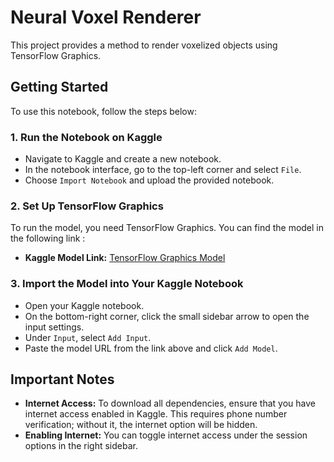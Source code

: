 # Neural Voxel Renderer

This project provides a method to render voxelized objects using TensorFlow Graphics.

## Getting Started

To use this notebook, follow the steps below:

### 1. Run the Notebook on Kaggle

- Navigate to Kaggle and create a new notebook.
- In the notebook interface, go to the top-left corner and select `File`.
- Choose `Import Notebook` and upload the provided notebook.

### 2. Set Up TensorFlow Graphics

To run the model, you need TensorFlow Graphics. You can find the model in the following link :

- **Kaggle Model Link:** [TensorFlow Graphics Model](https://www.kaggle.com/models/sudhanshusuvasiya/tensorflow-graphics)

### 3. Import the Model into Your Kaggle Notebook

- Open your Kaggle notebook.
- On the bottom-right corner, click the small sidebar arrow to open the input settings.
- Under `Input`, select `Add Input`.
- Paste the model URL from the link above and click `Add Model`.

## Important Notes

- **Internet Access:** To download all dependencies, ensure that you have internet access enabled in Kaggle. This requires phone number verification; without it, the internet option will be hidden.
- **Enabling Internet:** You can toggle internet access under the session options in the right sidebar.
